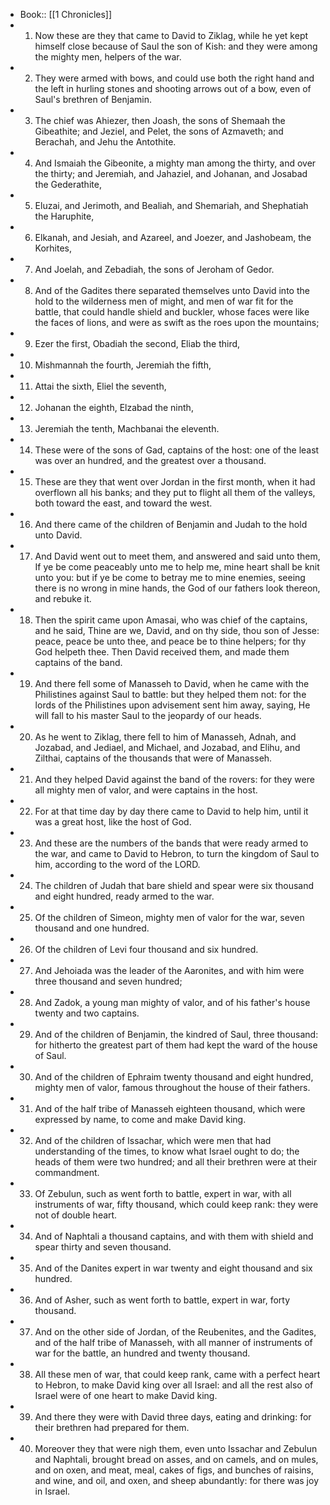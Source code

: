 - Book:: [[1 Chronicles]]
- 1. Now these are they that came to David to Ziklag, while he yet kept himself close because of Saul the son of Kish: and they were among the mighty men, helpers of the war.
- 2. They were armed with bows, and could use both the right hand and the left in hurling stones and shooting arrows out of a bow, even of Saul's brethren of Benjamin.
- 3. The chief was Ahiezer, then Joash, the sons of Shemaah the Gibeathite; and Jeziel, and Pelet, the sons of Azmaveth; and Berachah, and Jehu the Antothite.
- 4. And Ismaiah the Gibeonite, a mighty man among the thirty, and over the thirty; and Jeremiah, and Jahaziel, and Johanan, and Josabad the Gederathite,
- 5. Eluzai, and Jerimoth, and Bealiah, and Shemariah, and Shephatiah the Haruphite,
- 6. Elkanah, and Jesiah, and Azareel, and Joezer, and Jashobeam, the Korhites,
- 7. And Joelah, and Zebadiah, the sons of Jeroham of Gedor.
- 8. And of the Gadites there separated themselves unto David into the hold to the wilderness men of might, and men of war fit for the battle, that could handle shield and buckler, whose faces were like the faces of lions, and were as swift as the roes upon the mountains;
- 9. Ezer the first, Obadiah the second, Eliab the third,
- 10. Mishmannah the fourth, Jeremiah the fifth,
- 11. Attai the sixth, Eliel the seventh,
- 12. Johanan the eighth, Elzabad the ninth,
- 13. Jeremiah the tenth, Machbanai the eleventh.
- 14. These were of the sons of Gad, captains of the host: one of the least was over an hundred, and the greatest over a thousand.
- 15. These are they that went over Jordan in the first month, when it had overflown all his banks; and they put to flight all them of the valleys, both toward the east, and toward the west.
- 16. And there came of the children of Benjamin and Judah to the hold unto David.
- 17. And David went out to meet them, and answered and said unto them, If ye be come peaceably unto me to help me, mine heart shall be knit unto you: but if ye be come to betray me to mine enemies, seeing there is no wrong in mine hands, the God of our fathers look thereon, and rebuke it.
- 18. Then the spirit came upon Amasai, who was chief of the captains, and he said, Thine are we, David, and on thy side, thou son of Jesse: peace, peace be unto thee, and peace be to thine helpers; for thy God helpeth thee. Then David received them, and made them captains of the band.
- 19. And there fell some of Manasseh to David, when he came with the Philistines against Saul to battle: but they helped them not: for the lords of the Philistines upon advisement sent him away, saying, He will fall to his master Saul to the jeopardy of our heads.
- 20. As he went to Ziklag, there fell to him of Manasseh, Adnah, and Jozabad, and Jediael, and Michael, and Jozabad, and Elihu, and Zilthai, captains of the thousands that were of Manasseh.
- 21. And they helped David against the band of the rovers: for they were all mighty men of valor, and were captains in the host.
- 22. For at that time day by day there came to David to help him, until it was a great host, like the host of God.
- 23. And these are the numbers of the bands that were ready armed to the war, and came to David to Hebron, to turn the kingdom of Saul to him, according to the word of the LORD.
- 24. The children of Judah that bare shield and spear were six thousand and eight hundred, ready armed to the war.
- 25. Of the children of Simeon, mighty men of valor for the war, seven thousand and one hundred.
- 26. Of the children of Levi four thousand and six hundred.
- 27. And Jehoiada was the leader of the Aaronites, and with him were three thousand and seven hundred;
- 28. And Zadok, a young man mighty of valor, and of his father's house twenty and two captains.
- 29. And of the children of Benjamin, the kindred of Saul, three thousand: for hitherto the greatest part of them had kept the ward of the house of Saul.
- 30. And of the children of Ephraim twenty thousand and eight hundred, mighty men of valor, famous throughout the house of their fathers.
- 31. And of the half tribe of Manasseh eighteen thousand, which were expressed by name, to come and make David king.
- 32. And of the children of Issachar, which were men that had understanding of the times, to know what Israel ought to do; the heads of them were two hundred; and all their brethren were at their commandment.
- 33. Of Zebulun, such as went forth to battle, expert in war, with all instruments of war, fifty thousand, which could keep rank: they were not of double heart.
- 34. And of Naphtali a thousand captains, and with them with shield and spear thirty and seven thousand.
- 35. And of the Danites expert in war twenty and eight thousand and six hundred.
- 36. And of Asher, such as went forth to battle, expert in war, forty thousand.
- 37. And on the other side of Jordan, of the Reubenites, and the Gadites, and of the half tribe of Manasseh, with all manner of instruments of war for the battle, an hundred and twenty thousand.
- 38. All these men of war, that could keep rank, came with a perfect heart to Hebron, to make David king over all Israel: and all the rest also of Israel were of one heart to make David king.
- 39. And there they were with David three days, eating and drinking: for their brethren had prepared for them.
- 40. Moreover they that were nigh them, even unto Issachar and Zebulun and Naphtali, brought bread on asses, and on camels, and on mules, and on oxen, and meat, meal, cakes of figs, and bunches of raisins, and wine, and oil, and oxen, and sheep abundantly: for there was joy in Israel.
